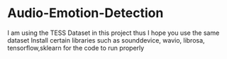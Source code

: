 # Audio-Emotion-Detection

I am using the TESS Dataset in this project thus I hope you use the same dataset Install certain libraries such as sounddevice, wavio, librosa, tensorflow,sklearn for the code to run properly
